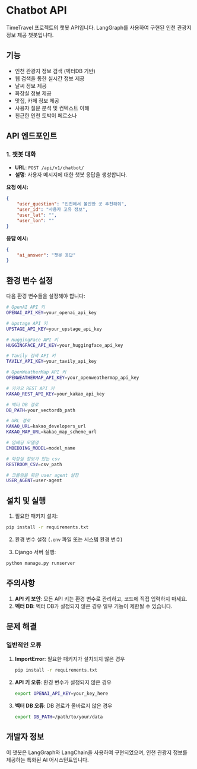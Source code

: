 # Chatbot API

TimeTravel 프로젝트의 챗봇 API입니다. LangGraph를 사용하여 구현된 인천 관광지 정보 제공 챗봇입니다.

## 기능

- 인천 관광지 정보 검색 (벡터DB 기반)
- 웹 검색을 통한 실시간 정보 제공
- 날씨 정보 제공
- 화장실 정보 제공
- 맛집, 카페 정보 제공
- 사용자 질문 분석 및 컨텍스트 이해
- 친근한 인천 토박이 페르소나

## API 엔드포인트

### 1. 챗봇 대화
- **URL**: `POST /api/v1/chatbot/`
- **설명**: 사용자 메시지에 대한 챗봇 응답을 생성합니다.

**요청 예시:**
```json
{
    "user_question": "인천에서 볼만한 곳 추천해줘",
    "user_id": "사용자 고유 정보",
    "user_lat": "",
    "user_lon": ""
}
```

**응답 예시:**
```json
{
    "ai_answer": "챗봇 응답"
}
```

## 환경 변수 설정

다음 환경 변수들을 설정해야 합니다:

```bash
# OpenAI API 키
OPENAI_API_KEY=your_openai_api_key

# Upstage API 키
UPSTAGE_API_KEY=your_upstage_api_key

# HuggingFace API 키
HUGGINGFACE_API_KEY=your_huggingface_api_key

# Tavily 검색 API 키
TAVILY_API_KEY=your_tavily_api_key

# OpenWeatherMap API 키
OPENWEATHERMAP_API_KEY=your_openweathermap_api_key

# 카카오 REST API 키
KAKAO_REST_API_KEY=your_kakao_api_key

# 벡터 DB 경로
DB_PATH=your_vectordb_path

# URL 경로
KAKAO_URL=kakao_developers_url
KAKAO_MAP_URL=kakao_map_scheme_url

# 임베딩 모델명
EMBEDDING_MODEL=model_name

# 화장실 정보가 있는 csv
RESTROOM_CSV=csv_path

# 크롤링을 위한 user agent 설정
USER_AGENT=user-agent
```


## 설치 및 실행

1. 필요한 패키지 설치:
```bash
pip install -r requirements.txt
```

2. 환경 변수 설정 (`.env` 파일 또는 시스템 환경 변수)

3. Django 서버 실행:
```bash
python manage.py runserver
```

## 주의사항

1. **API 키 보안**: 모든 API 키는 환경 변수로 관리하고, 코드에 직접 입력하지 마세요.
2. **벡터 DB**: 벡터 DB가 설정되지 않은 경우 일부 기능이 제한될 수 있습니다.


## 문제 해결

### 일반적인 오류

1. **ImportError**: 필요한 패키지가 설치되지 않은 경우
   ```bash
   pip install -r requirements.txt
   ```

2. **API 키 오류**: 환경 변수가 설정되지 않은 경우
   ```bash
   export OPENAI_API_KEY=your_key_here
   ```

3. **벡터 DB 오류**: DB 경로가 올바르지 않은 경우
   ```bash
   export DB_PATH=/path/to/your/data
   ```

## 개발자 정보

이 챗봇은 LangGraph와 LangChain을 사용하여 구현되었으며, 인천 관광지 정보를 제공하는 특화된 AI 어시스턴트입니다.
